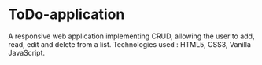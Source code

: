 # ToDo-application
A responsive web application implementing CRUD, allowing the user to add, read, edit and delete from a list.
Technologies used : HTML5, CSS3, Vanilla JavaScript.
